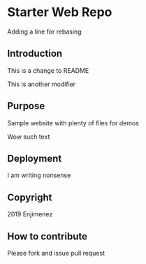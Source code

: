 # Starter Web Repo

Adding a line for rebasing

## Introduction

This is a change to README

This is another modifier

## Purpose

Sample website with plenty of files for demos

Wow such text

## Deployment

I am writing nonsense

## Copyright

2019 Enjimenez

## How to contribute

Please fork and issue pull request